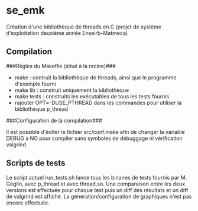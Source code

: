 # se_emk #

Création d'une bibliothèque de threads en C
(projet de système d'exploitation deuxième année Enseirb-Matmeca)

## Compilation ##

###Règles du Makefile (situé à la racine)###

+ make : contruit la bibliothèque de threads, ainsi que le programme d'exemple fourni
+ make lib : construit uniquement la bibliothèque
+ make tests : construits les exécutables de tous les tests fournis
+ rajouter OPT=-DUSE_PTHREAD dans les commandes pour utiliser la bibliothèque p_thread


###Configuration de la compilation###

Il est possible d'éditer le fichier src/conf.make afin de changer la variable DEBUG à NO pour compiler sans symboles de débuggage ni vérification valgrind

## Scripts de tests ##

Le script actuel run_tests.sh lance tous les binaires de tests fournis par M. Goglin, avec p_thread et avec thread.so. Une comparaison entre les deux versions est effectuée pour chaque test puis un diff des résultats et un diff de valgrind est affiché. La génération/configuration de graphiques n'est pas encore effectuée.
